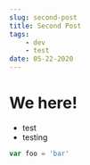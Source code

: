 ```yaml
---
slug: second-post
title: Second Post
tags: 
    - dev
    - test
date: 05-22-2020
---
```


# We here!

- test
- testing

```js
var foo = 'bar'
```
